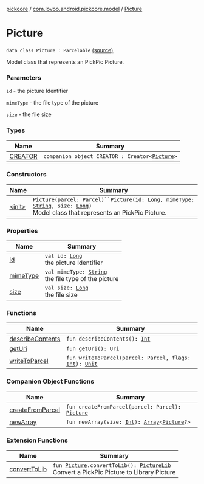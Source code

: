 [pickcore](../../index.md) / [com.lovoo.android.pickcore.model](../index.md) / [Picture](./index.md)

# Picture

`data class Picture : Parcelable` [(source)](https://github.com/lovoo/android-pickpic/blob/master/pickcore/pickcore/src/main/kotlin/com/lovoo/android/pickcore/model/Picture.kt#L31)

Model class that represents an PickPic Picture.

### Parameters

`id` - the picture Identifier

`mimeType` - the file type of the picture

`size` - the file size

### Types

| Name | Summary |
|---|---|
| [CREATOR](-c-r-e-a-t-o-r/index.md) | `companion object CREATOR : Creator<`[`Picture`](./index.md)`>` |

### Constructors

| Name | Summary |
|---|---|
| [&lt;init&gt;](-init-.md) | `Picture(parcel: Parcel)``Picture(id: `[`Long`](https://kotlinlang.org/api/latest/jvm/stdlib/kotlin/-long/index.html)`, mimeType: `[`String`](https://kotlinlang.org/api/latest/jvm/stdlib/kotlin/-string/index.html)`, size: `[`Long`](https://kotlinlang.org/api/latest/jvm/stdlib/kotlin/-long/index.html)`)`<br>Model class that represents an PickPic Picture. |

### Properties

| Name | Summary |
|---|---|
| [id](id.md) | `val id: `[`Long`](https://kotlinlang.org/api/latest/jvm/stdlib/kotlin/-long/index.html)<br>the picture Identifier |
| [mimeType](mime-type.md) | `val mimeType: `[`String`](https://kotlinlang.org/api/latest/jvm/stdlib/kotlin/-string/index.html)<br>the file type of the picture |
| [size](size.md) | `val size: `[`Long`](https://kotlinlang.org/api/latest/jvm/stdlib/kotlin/-long/index.html)<br>the file size |

### Functions

| Name | Summary |
|---|---|
| [describeContents](describe-contents.md) | `fun describeContents(): `[`Int`](https://kotlinlang.org/api/latest/jvm/stdlib/kotlin/-int/index.html) |
| [getUri](get-uri.md) | `fun getUri(): Uri` |
| [writeToParcel](write-to-parcel.md) | `fun writeToParcel(parcel: Parcel, flags: `[`Int`](https://kotlinlang.org/api/latest/jvm/stdlib/kotlin/-int/index.html)`): `[`Unit`](https://kotlinlang.org/api/latest/jvm/stdlib/kotlin/-unit/index.html) |

### Companion Object Functions

| Name | Summary |
|---|---|
| [createFromParcel](create-from-parcel.md) | `fun createFromParcel(parcel: Parcel): `[`Picture`](./index.md) |
| [newArray](new-array.md) | `fun newArray(size: `[`Int`](https://kotlinlang.org/api/latest/jvm/stdlib/kotlin/-int/index.html)`): `[`Array`](https://kotlinlang.org/api/latest/jvm/stdlib/kotlin/-array/index.html)`<`[`Picture`](./index.md)`?>` |

### Extension Functions

| Name | Summary |
|---|---|
| [convertToLib](../convert-to-lib.md) | `fun `[`Picture`](./index.md)`.convertToLib(): `[`PictureLib`](../-picture-lib/index.md)<br>Convert a PickPic Picture to Library Picture |
